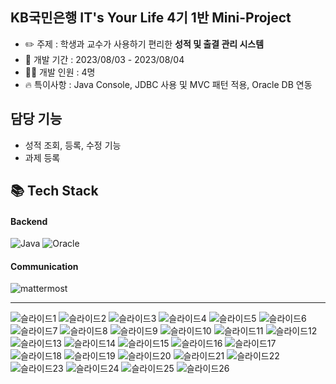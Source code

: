 ## KB국민은행 IT's Your Life 4기 1반 Mini-Project
- ✏️ 주제 : 학생과 교수가 사용하기 편리한 **성적 및 출결 관리 시스템**
- 📆 개발 기간 : 2023/08/03 - 2023/08/04
- 👨‍💻 개발 인원 : 4명
- 🔥 특이사항 : Java Console, JDBC 사용 및 MVC 패턴 적용, Oracle DB 연동

## 담당 기능
- 성적 조회, 등록, 수정 기능
- 과제 등록

## 📚 Tech Stack
#### Backend
<p>
  <img alt="Java" src="https://img.shields.io/badge/Java-007396?style=for-the-badge&logo=openJDK&logoColor=white"/>
  <img alt="Oracle" src="https://img.shields.io/badge/ORACLE-F80000.svg?&style=for-the-badge&logo=Oracle&logoColor=white"/>
</p>

#### Communication
<p>
  <img alt="mattermost" src ="https://img.shields.io/badge/mattermost-0058CC.svg?&style=for-the-badge&logo=mattermost&logoColor=white"/>
</p>

***
![슬라이드1](https://github.com/user-attachments/assets/a76b213b-c553-4c68-9ddd-a5ce1b955985)
![슬라이드2](https://github.com/user-attachments/assets/672367f0-ee0d-4cf5-ad1e-d24015e13b38)
![슬라이드3](https://github.com/user-attachments/assets/2ad82f3a-9a7e-4620-8aec-0416ac2cb65b)
![슬라이드4](https://github.com/user-attachments/assets/61aa6d63-89c1-4d0d-bcff-3e02ed523256)
![슬라이드5](https://github.com/user-attachments/assets/7c0e66ae-5e60-4885-bbfa-c3877f008977)
![슬라이드6](https://github.com/user-attachments/assets/305f0cf1-789b-436f-9034-033121df0ead)
![슬라이드7](https://github.com/user-attachments/assets/7d544b0b-8983-4821-8c16-b34dac5d1260)
![슬라이드8](https://github.com/user-attachments/assets/25991d8f-cd38-439c-884e-ce858f671a60)
![슬라이드9](https://github.com/user-attachments/assets/b299227c-d991-4db3-9933-935184f24a5d)
![슬라이드10](https://github.com/user-attachments/assets/7844d603-cd6f-4ab5-9549-e92b2be8a3b7)
![슬라이드11](https://github.com/user-attachments/assets/194bef3a-caf5-4e72-8e63-1a0885dfd9e2)
![슬라이드12](https://github.com/user-attachments/assets/9f34d70f-4c46-477c-8f27-e78c4c66769b)
![슬라이드13](https://github.com/user-attachments/assets/b594d68b-1439-4bed-9677-188f23507815)
![슬라이드14](https://github.com/user-attachments/assets/3d37e031-00db-430e-b357-4f5124bd17c5)
![슬라이드15](https://github.com/user-attachments/assets/a3e73bf1-4345-436d-8086-8938e5fbb2c8)
![슬라이드16](https://github.com/user-attachments/assets/93af407d-c102-4f79-964a-f30be5ed25c2)
![슬라이드17](https://github.com/user-attachments/assets/e61244de-8239-49dc-8e15-b285f3daad35)
![슬라이드18](https://github.com/user-attachments/assets/13757c5d-f54c-47db-9d21-d3c1294dd320)
![슬라이드19](https://github.com/user-attachments/assets/d158ebce-a741-4553-9ec2-3032ea82aa77)
![슬라이드20](https://github.com/user-attachments/assets/813717a0-d12c-44cc-a524-193fd2246182)
![슬라이드21](https://github.com/user-attachments/assets/91e7bd3e-7b74-4a03-b1d1-36def9012d3a)
![슬라이드22](https://github.com/user-attachments/assets/1b54a894-3edf-446e-ac74-3e8edc12a233)
![슬라이드23](https://github.com/user-attachments/assets/5da53230-0653-4e87-b8db-792a438d8dc7)
![슬라이드24](https://github.com/user-attachments/assets/48707634-dbc2-4b15-adc2-d27e308b4823)
![슬라이드25](https://github.com/user-attachments/assets/36079e95-088d-4c4a-8f62-fded2cabd753)
![슬라이드26](https://github.com/user-attachments/assets/b5a85002-23b4-4593-9b40-12b24b762b1b)
